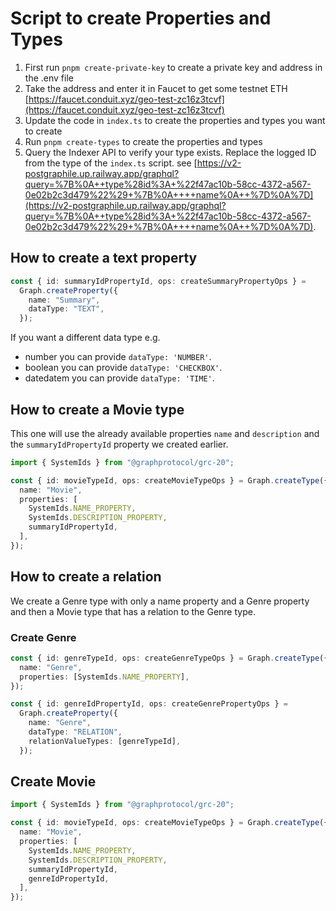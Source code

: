 # Script to create Properties and Types

1. First run `pnpm create-private-key` to create a private key and address in the .env file
2. Take the address and enter it in Faucet to get some testnet ETH [https://faucet.conduit.xyz/geo-test-zc16z3tcvf](https://faucet.conduit.xyz/geo-test-zc16z3tcvf)
3. Update the code in `index.ts` to create the properties and types you want to create
4. Run `pnpm create-types` to create the properties and types
5. Query the Indexer API to verify your type exists. Replace the logged ID from the type of the `index.ts` script. see [https://v2-postgraphile.up.railway.app/graphql?query=%7B%0A++type%28id%3A+%22f47ac10b-58cc-4372-a567-0e02b2c3d479%22%29+%7B%0A++++name%0A++%7D%0A%7D](https://v2-postgraphile.up.railway.app/graphql?query=%7B%0A++type%28id%3A+%22f47ac10b-58cc-4372-a567-0e02b2c3d479%22%29+%7B%0A++++name%0A++%7D%0A%7D).

## How to create a text property

```typescript
const { id: summaryIdPropertyId, ops: createSummaryPropertyOps } =
  Graph.createProperty({
    name: "Summary",
    dataType: "TEXT",
  });
```

If you want a different data type e.g.

- number you can provide `dataType: 'NUMBER'`.
- boolean you can provide `dataType: 'CHECKBOX'`.
- datedatem you can provide `dataType: 'TIME'`.

## How to create a Movie type

This one will use the already available properties `name` and `description` and the `summaryIdPropertyId` property we created earlier.

```typescript
import { SystemIds } from "@graphprotocol/grc-20";

const { id: movieTypeId, ops: createMovieTypeOps } = Graph.createType({
  name: "Movie",
  properties: [
    SystemIds.NAME_PROPERTY,
    SystemIds.DESCRIPTION_PROPERTY,
    summaryIdPropertyId,
  ],
});
```

## How to create a relation

We create a Genre type with only a name property and a Genre property and then a Movie type that has a relation to the Genre type.

### Create Genre

```typescript
const { id: genreTypeId, ops: createGenreTypeOps } = Graph.createType({
  name: "Genre",
  properties: [SystemIds.NAME_PROPERTY],
});
```

```typescript
const { id: genreIdPropertyId, ops: createGenrePropertyOps } =
  Graph.createProperty({
    name: "Genre",
    dataType: "RELATION",
    relationValueTypes: [genreTypeId],
  });
```

## Create Movie

```typescript
import { SystemIds } from "@graphprotocol/grc-20";

const { id: movieTypeId, ops: createMovieTypeOps } = Graph.createType({
  name: "Movie",
  properties: [
    SystemIds.NAME_PROPERTY,
    SystemIds.DESCRIPTION_PROPERTY,
    summaryIdPropertyId,
    genreIdPropertyId,
  ],
});
```
